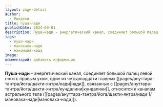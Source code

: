 ```yaml
---
layout: page-detail
author:
  - Яшодеви
title: пуша-нади
publishDate: 2024-09-01
description: Пуша-нади - энергетический канал, соединяет большой палец левой ноги с правым ухом, один из четырнадцати главных нади, связанных с кундалини, относится к каналам астрального тела (мановаха-нади).
tags:
  - пуша-нади
  - мановаха-нади
  - маномайя-коша
image: 
комментарий: добавить информацию
---
```

**Пуша-нади** - энергетический канал, соединяет большой палец левой ноги с правым ухом, один из четырнадцати главных [[pages/ануттара-тантра/йога/шакти-янтра/нади|нади]], связанных с [[pages/ануттара-тантра/йога/шакти-янтра/кундалини|кундалини]], относится к каналам астрального тела ([[pages/ануттара-тантра/йога/шакти-янтра/нади 1/мановаха-нади|мановаха-нади]]).

